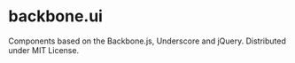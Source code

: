 backbone.ui
===========

Components based on the Backbone.js, Underscore and jQuery. Distributed under MIT License.